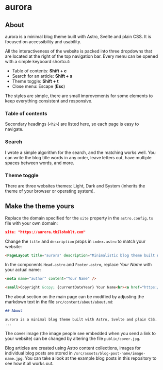 # aurora

## About

aurora is a minimal blog theme built with Astro, Svelte and plain CSS. It is focused on accessibility and usability.

All the interactiveness of the website is packed into three dropdowns that are located at the right of the top navigation bar. Every menu can be opened with a simple keyboard shortcut:

- Table of contents: **Shift + c**
- Search for an article: **Shift + s**
- Theme toggle: **Shift + t**
- Close menu: Escape (**Esc**)

The styles are simple, there are small improvements for some elements to keep everything consistent and responsive.

### Table of contents

Secondary headings (`<h2>`) are listed here, so each page is easy to navigate.

### Search

I wrote a simple algorithm for the search, and the matching works well. You can write the blog title words in any order, leave letters out, have multiple spaces between words, and more.

### Theme toggle

There are three websites themes: Light, Dark and System (inherits the theme of your browser or operating system).

## Make the theme yours

Replace the domain specified for the `site` property in the `astro.config.ts` file with your own domain:

```json
site: "https://aurora.thilohohlt.com"
```

Change the `title` and `description` props in `index.astro` to match your website:

```html
<PageLayout title="aurora" description="Minimalistic blog theme built with Astro, focused on accessibility and usability.">
```

In the components `Head.astro` and `Footer.astro`, replace *Your Name* with your actual name:

```html
<meta name="author" content="Your Name" />
```

```html
<small>Copyright &copy; {currentDateYear} Your Name<br><a href="https://aurora.thilohohlt.com/">Astro aurora theme</a></small>
```

The about section on the main page can be modified by adjusting the markdown text in the file `src/content/about/about.md`:

```md
## About

aurora is a minimal blog theme built with Astro, Svelte and plain CSS. It is focused on accessibility and usability.
...
```

The cover image (the image people see embedded when you send a link to your website) can be changed by altering the file `public/cover.jpg`.

Blog articles are created using Astro content collections, images for individual blog posts are stored in `/src/assets/blog-post-name/image-name.jpg`. You can take a look at the example blog posts in this repository to see how it all works out.
